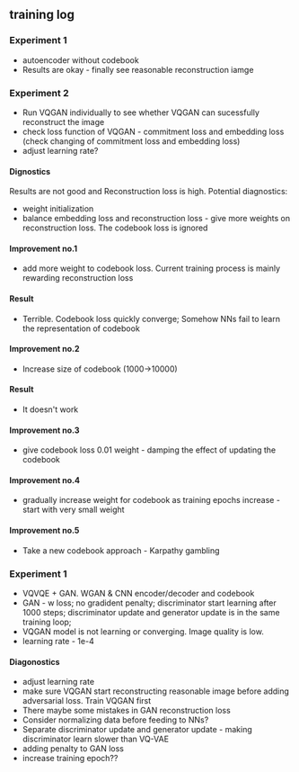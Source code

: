 ## training log

### Experiment 1
* autoencoder without codebook
* Results are okay - finally see reasonable reconstruction iamge


### Experiment 2
* Run VQGAN individually to see whether VQGAN can sucessfully reconstruct the image
* check loss function of VQGAN - commitment loss and embedding loss (check changing of commitment loss and embedding loss)
* adjust learning rate?

#### Dignostics
Results are not good and Reconstruction loss is high. Potential diagnostics:
* weight initialization
* balance embedding loss and reconstruction loss - give more weights on reconstruction loss. The codebook loss is ignored


#### Improvement no.1
* add more weight to codebook loss. Current training process is mainly rewarding reconstruction loss
#### Result
* Terrible. Codebook loss quickly converge; Somehow NNs fail to learn the representation of codebook


#### Improvement no.2
* Increase size of codebook (1000->10000)

#### Result
* It doesn't work

#### Improvement no.3
* give codebook loss 0.01 weight - damping the effect of updating the codebook

#### Improvement no.4
* gradually increase weight for codebook as training epochs increase - start with very small weight

#### Improvement no.5
* Take a new codebook approach - Karpathy gambling





### Experiment 1
* VQVQE + GAN. WGAN & CNN encoder/decoder and codebook 
* GAN - w loss; no gradident penalty; discriminator start learning after 1000 steps; discriminator update and generator update is in the same training loop;
* VQGAN model is not learning or converging. Image quality is low.
* learning rate - 1e-4


#### Diagonostics
* adjust learning rate
* make sure VQGAN start reconstructing reasonable image before adding adversarial loss. Train VQGAN first
* There maybe some mistakes in GAN reconstruction loss
* Consider normalizing data before feeding to NNs?
* Separate discriminator update and generator update - making discriminator learn slower than VQ-VAE
* adding penalty to GAN loss
* increase training epoch??
